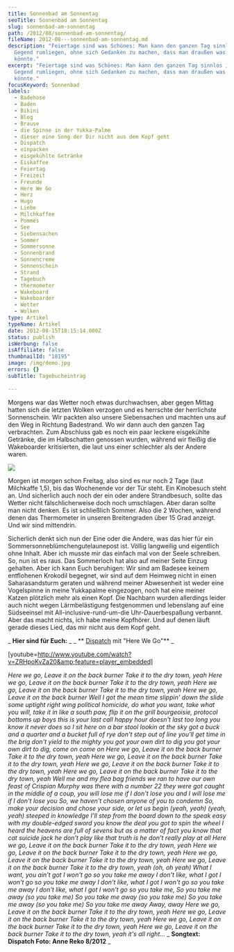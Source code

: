 ```yaml
---
title: Sonnenbad am Sonnentag
seoTitle: Sonnenbad am Sonnentag
slug: sonnenbad-am-sonnentag
path: /2012/08/sonnenbad-am-sonnentag/
fileName: 2012-08---sonnenbad-am-sonnentag.md
description: "Feiertage sind was Schönes: Man kann den ganzen Tag sinnlos in der
  Gegend rumliegen, ohne sich Gedanken zu machen, dass man draußen was verpassen
  könnte."
excerpt: "Feiertage sind was Schönes: Man kann den ganzen Tag sinnlos in der
  Gegend rumliegen, ohne sich Gedanken zu machen, dass man draußen was verpassen
  könnte."
focusKeyword: Sonnenbad
labels:
  - Badehose
  - Baden
  - Bikini
  - Blog
  - Brause
  - die Spinne in der Yukka-Palme
  - dieser eine Song der Dir nicht aus dem Kopf geht
  - Dispatch
  - einpacken
  - eisgekühlte Getränke
  - Eiskaffee
  - Feiertag
  - Freizeit
  - Freunde
  - Here We Go
  - Herz
  - Hugo
  - Liebe
  - Milchkaffee
  - Pommes
  - See
  - Siebensachen
  - Sommer
  - Sommersonne
  - Sonnenbrand
  - Sonnencreme
  - Sonnenschein
  - Strand
  - Tagebuch
  - thermometer
  - Wakeboard
  - Wakeboarder
  - Wetter
  - Wolken
type: Artikel
typeName: Artikel
date: 2012-08-15T18:15:14.000Z
status: publish
isWerbung: false
isAffiliate: false
thumbnailId: "18195"
image: /img/demo.jpg
errors: {}
subTitle: Tagebucheintrag
  
---
```


Morgens war das Wetter noch etwas durchwachsen, aber gegen Mittag hatten sich
die letzten Wolken verzogen und es herrschte der herrlichste Sonnenschein. Wir
packten also unsere Siebensachen und machten uns auf den Weg in Richtung
Badestrand. Wo wir dann auch den ganzen Tag verbrachten. Zum Abschluss gab es
noch ein paar leckere eisgekühlte Getränke, die im Halbschatten genossen wurden,
während wir fleißig die Wakeboarder kritisierten, die laut uns einer schlechter
als der Andere waren.

![](http://cardamonchai.files.wordpress.com/2012/08/faef41fee6ec11e1ad6322000a1e89b2_7.jpg?w=300)

Morgen ist morgen schon Freitag, also sind es nur noch 2 Tage (laut Milchkaffe
1,5), bis das Wochenende vor der Tür steht. Ein Kinobesuch steht an. Und
sicherlich auch noch der ein oder andere Strandbesuch, sollte das Wetter nicht
fälschlicherweise doch noch umschlagen. Aber daran sollte man nicht denken. Es
ist schließlich Sommer. Also die 2 Wochen, während denen das Thermometer in
unseren Breitengraden über 15 Grad anzeigt. Und wir sind mittendrin.

Sicherlich denkt sich nun der Eine oder die Andere, was das hier für ein
Sommersonneblümchengutelaunepost ist. Völlig langweilig und eigentlich ohne
Inhalt. Aber ich musste mir das einfach mal von der Seele schreiben. So, nun ist
es raus. Das Sommerloch hat also auf meiner Seite Einzug gehalten. Aber ich kann
Euch beruhigen: Wir sind am Badesee keinem entflohenen Krokodil begegnet, wir
sind auf dem Heimweg nicht in einen Saharasandsturm geraten und während meiner
Abwesenheit ist weder eine Vogelspinne in meine Yukkapalme eingezogen, noch hat
eine meiner Katzen plötzlich mehr als einen Kopf. Die Nachbarn wurden allerdings
leider auch nicht wegen Lärmbelästigung festgenommen und lebenslang auf eine
Südseeinsel mit All-inclusive-rund-um-die Uhr-Dauerbespaßung verbannt. Aber das
macht nichts, ich habe meine Kopfhörer. Und auf denen läuft gerade dieses Lied,
das mir nicht aus dem Kopf geht.

_ **Hier sind für Euch:** _ _ **
[Dispatch](http://de.wikipedia.org/wiki/Dispatch) mit "Here We Go"** _

[youtube=http://www.youtube.com/watch?v=ZRHpoKvZa20&amp;feature=player_embedded]

_Here we go,_ _Leave it on the back burner_ _Take it to the dry town, yeah_
_Here we go,_ _Leave it on the back burner_ _Take it to the dry town, yeah_
_Here we go,_ _Leave it on the back burner_ _Take it to the dry town, yeah_
_Here we go,_ _Leave it on the back burner_ _Well I got the mean time slippin'
down the slide_ _some uptight right wing political homicide,_ _do what you
want,_ _take what you will,_ _take it in like a south paw,_ _flip it on the
grill_ _bourgeoisie, protocol_ _bottoms up boys this is your last call_ _happy
hour doesn't last too long_ _you know it never does_ _so I sit here on a bar
stool lookin at the sky_ _got a buck and a quarter_ _and a bucket full of rye_
_don't step out of line you'll get time in the brig_ _don't yield to the mighty_
_you got your own dirt to dig_ _you got your own dirt to dig, come on come on_
_Here we go,_ _Leave it on the back burner_ _Take it to the dry town, yeah_
_Here we go,_ _Leave it on the back burner_ _Take it to the dry town, yeah_
_Here we go,_ _Leave it on the back burner_ _Take it to the dry town, yeah_
_Here we go,_ _Leave it on the back burner_ _Take it to the dry town, yeah_
_Well me and my flea bag friends we ran_ _to have our own feast of Crispian_
_Murphy was there with a number 22_ _they were got caught in the middle_ _of a
coup, you will_ _lose me if I don't lose you_ _and I will lose me if I don't
lose you_ _So, we haven't chosen_ _anyone of you to condemn_ _So, make your
decision and chose your side,_ _or let us begin (yeah, yeah) (yeah, yeah)_
_steeped in knowledge_ _I'll step from the board_ _down to the speak easy_ _with
my double-edged sword_ _you know the deal_ _you got to spin the wheel_ _I heard
the heavens are full of sevens_ _but as a matter of fact_ _you know that cat
suicide jack_ _he don't play like that_ _truth is he don't really play at all_
_Here we go,_ _Leave it on the back burner_ _Take it to the dry town, yeah_
_Here we go,_ _Leave it on the back burner_ _Take it to the dry town, yeah_
_Here we go,_ _Leave it on the back burner_ _Take it to the dry town, yeah_
_Here we go,_ _Leave it on the back burner_ _Take it to the dry town, yeah_
_(oh, oh yeah)_ _What I want, you ain't got_ _I won't go so you take me away_ _I
don't like, what I got_ _I won't go so you take me away_ _I don't like, what I
got_ _I won't go so you take me away_ _I don't like, what I got_ _I won't go so
you take me,_ _So you take me away (so you take me)_ _So you take me away (so
you take me)_ _So you take me away (so you take me)_ _So you take me away_
_Away, away_ _Here we go,_ _Leave it on the back burner_ _Take it to the dry
town, yeah_ _Here we go,_ _Leave it on the back burner_ _Take it to the dry
town, yeah_ _Here we go,_ _Leave it on the back burner_ _Take it to the dry
town, yeah_ _Here we go,_ _Leave it on the back burner_ _Take it to the dry
town, yeah_ _it's all right..._ _ **Songtext: Dispatch Foto: Anne Reko 8/2012**
_

  